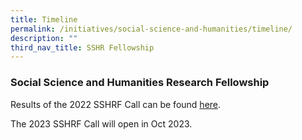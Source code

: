 ```yaml
---
title: Timeline
permalink: /initiatives/social-science-and-humanities/timeline/
description: ""
third_nav_title: SSHR Fellowship
---
```

### **Social Science and Humanities Research Fellowship**
Results of the 2022 SSHRF Call can be found [here](https://www.ssrc.edu.sg/grant-recipients/2022/sshrf2022/).

The 2023 SSHRF Call will open in Oct 2023.